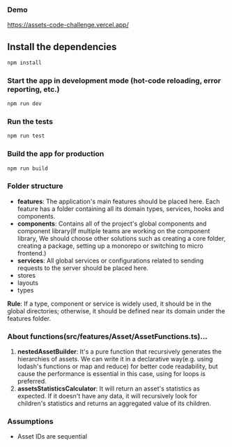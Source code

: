 ### Demo
https://assets-code-challenge.vercel.app/

## Install the dependencies
```bash
npm install
```

### Start the app in development mode (hot-code reloading, error reporting, etc.)
```bash
npm run dev
```

### Run the tests
```bash
npm run test
```

### Build the app for production
```bash
npm run build
```

### Folder structure
- **features**: The application's main features should be placed here. Each feature has a folder containing all its domain types, services, hooks and components.
- **components**: Contains all of the project's global components and component library(If multiple teams are working on the component library, We should choose other solutions such as creating a core folder, creating a package, setting up a monorepo or switching to micro frontend.)
- **services**: All global services or configurations related to sending requests to the server should be placed here.
- stores
- layouts
- types
  
**Rule**: If a type, component or service is widely used, it should be in the global directories; otherwise, it should be defined near its domain under the features folder.

### About functions(src/features/Asset/AssetFunctions.ts)...
1. **nestedAssetBuilder**: It's a pure function that recursively generates the hierarchies of assets. We can write it in a declarative way(e.g. using lodash's functions or map and reduce) for better code readability, but cause the performance is essential in this case, using for loops is preferred.
2. **assetsStatisticsCalculator**: It will return an asset's statistics as expected. If it doesn't have any data, it will recursively look for children's statistics and returns an aggregated value of its children.

###  Assumptions
- Asset IDs are sequential
